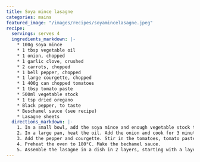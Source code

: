 ```yaml
---
title: Soya mince lasagne
categories: mains
featured_image: "/images/recipes/soyamincelasagne.jpeg"
recipe:
  servings: serves 4
  ingredients_markdown: |-
    * 100g soya mince
    * 1 tbsp vegetable oil
    * 1 onion, chopped
    * 1 garlic clove, crushed
    * 2 carrots, chopped
    * 1 bell pepper, chopped
    * 1 large courgette, chopped
    * 1 400g can chopped tomatoes
    * 1 tbsp tomato paste
    * 500ml vegetable stock
    * 1 tsp dried oregano
    * Black pepper, to taste
    * Beschamel sauce (see recipe)
    * Lasagne sheets
  directions_markdown: |-
    1. In a small bowl, add the soya mince and enough vegetable stock to just cover it. Leave to sit for 5-10 minutes.
    2. In a large pan, heat the oil. Add the onion and cook for 3 minutes until slightly softened. Add the garlic and cook for 1 more minute. Add the carrot and soya mince and cook for a few more minutes.
    3. Add the pepper and courgette. Stir in the tomatoes, tomato paste, oregano, seasoning and vegetable stock as needed. Simmer for 15 mins until slightly thickened, stirring frequently.
    4. Preheat the oven to 180°C. Make the bechamel sauce.
    5. Assemble the lasagne in a dish in 2 layers, starting with a layer of ragu, then lasagne sheets. Pour have the bechamel sauce over the lasagne sheets and spread to cover completely. Repeat for the next layer. Sprinkle with nutritional yeast and place in the oven to cook for 30 minutes, until bubbling and golden on top.
---
```

